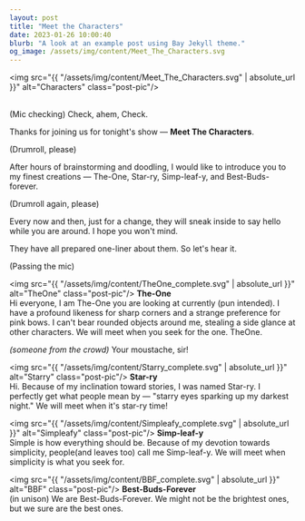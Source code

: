 ```yaml
---
layout: post
title: "Meet the Characters"
date: 2023-01-26 10:00:40
blurb: "A look at an example post using Bay Jekyll theme."
og_image: /assets/img/content/Meet_The_Characters.svg
---
```


<img src="{{ "/assets/img/content/Meet_The_Characters.svg" | absolute_url }}" alt="Characters" class="post-pic"/>
<br />
<br />

(Mic checking)
Check, ahem, Check.

Thanks for joining us for tonight's show — <b>Meet The Characters</b>.

(Drumroll, please)

After hours of brainstorming and doodling, I would like to introduce you to my finest creations — The-One, Star-ry, Simp-leaf-y, and Best-Buds-forever.

(Drumroll again, please)

Every now and then, just for a change, they will sneak inside to say hello while you are around. I hope you won't mind.

They have all prepared one-liner about them. So let's hear it.

(Passing the mic)

<img src="{{ "/assets/img/content/TheOne_complete.svg" | absolute_url }}" alt="TheOne" class="post-pic"/>
<b>The-One</b><br>
Hi everyone, I am The-One you are looking at currently (pun intended). I have a profound likeness for sharp corners and a strange preference for pink bows. I can't bear rounded objects around me, stealing a side glance at other characters.
We will meet when you seek for the one. TheOne.

<i>(someone from the crowd) </i> Your moustache, sir!

<img src="{{ "/assets/img/content/Starry_complete.svg" | absolute_url }}" alt="Starry" class="post-pic"/>
<b>Star-ry</b><br>
Hi. Because of my inclination toward stories, I was named Star-ry. I perfectly get what people mean by — "starry eyes sparking up my darkest night."
We will meet when it's star-ry time!

<img src="{{ "/assets/img/content/Simpleafy_complete.svg" | absolute_url }}" alt="Simpleafy" class="post-pic"/>
<b>Simp-leaf-y</b><br>
Simple is how everything should be. Because of my devotion towards simplicity, people(and leaves too) call me Simp-leaf-y.
We will meet when simplicity is what you seek for.

<img src="{{ "/assets/img/content/BBF_complete.svg" | absolute_url }}" alt="BBF" class="post-pic"/>
<b>Best-Buds-Forever</b><br>
(in unison) We are Best-Buds-Forever. We might not be the brightest ones, but we sure are the best ones.

<br />

<!-- #### Table of Contents

1. [Part 1](#part-1)
2. [Part 2](#part-2)
    - [Part 2 Sub-part 1](#part-2-sub-part-1)
    - [Part 2 Sub-part 2](#part-2-sub-part-2)
3. [Footnotes](#footnotes)

#### PART 1

Lorem ipsum dolor sit amet, consectetur adipiscing elit, sed do eiusmod tempor incididunt ut labore et dolore magna aliqua. Ut enim ad minim veniam, quis nostrud exercitation ullamco laboris nisi ut aliquip ex ea commodo consequat.
<br />

Duis aute irure dolor in reprehenderit in voluptate velit esse cillum dolore eu fugiat nulla pariatur. Excepteur sint occaecat cupidatat non proident, sunt in culpa qui officia deserunt mollit anim id est laborum.

<br />
<br />

#### PART 2

**Lorem ipsum dolor sit amet,** consectetur adipiscing elit, sed do eiusmod tempor incididunt ut labore et dolore magna aliqua. Ut enim ad minim veniam, quis nostrud exercitation ullamco laboris nisi ut aliquip ex ea commodo consequat.

<br />

##### PART 2 SUB PART 1

_Duis aute irure dolor in reprehenderit_ in voluptate velit esse cillum dolore eu fugiat nulla pariatur. Excepteur sint occaecat cupidatat non proident, sunt in culpa qui officia deserunt mollit anim id est laborum.

<br />

##### PART 2 SUB PART 2

Duis aute irure dolor in reprehenderit in voluptate velit esse cillum dolore eu fugiat nulla pariatur. Excepteur sint occaecat cupidatat non proident, sunt in culpa qui officia deserunt mollit anim id est laborum.

<br />

##### FOOTNOTES

[^1]: This is a note! -->
